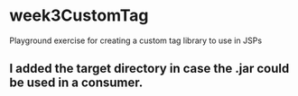 # week3CustomTag
Playground exercise for creating a custom tag library to use in JSPs


## I added the target directory in case the .jar could be used in a consumer.
